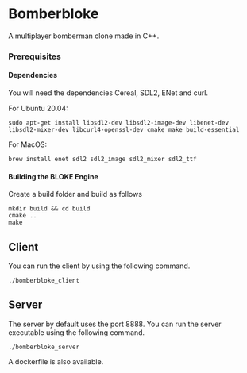 # Bomberbloke

A multiplayer bomberman clone made in C++.

### Prerequisites

#### Dependencies
You will need the dependencies Cereal, SDL2, ENet and curl.

For Ubuntu 20.04:
```
sudo apt-get install libsdl2-dev libsdl2-image-dev libenet-dev libsdl2-mixer-dev libcurl4-openssl-dev cmake make build-essential
```
For MacOS:
```
brew install enet sdl2 sdl2_image sdl2_mixer sdl2_ttf
```

#### Building the BLOKE Engine
Create a build folder and build as follows
```
mkdir build && cd build
cmake ..
make
```


## Client

You can run the client by using the following command.
```
./bomberbloke_client
```

## Server

The server by default uses the port 8888. You can run the server executable using the following command.
```
./bomberbloke_server
```
A dockerfile is also available.